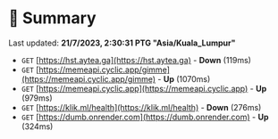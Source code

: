 # 📖 Summary
Last updated: **21/7/2023, 2:30:31 PTG "Asia/Kuala_Lumpur"**

- `GET` [https://hst.aytea.ga](https://hst.aytea.ga) - **Down** (119ms)
- `GET` [https://memeapi.cyclic.app/gimme](https://memeapi.cyclic.app/gimme) - **Up** (1070ms)
- `GET` [https://memeapi.cyclic.app](https://memeapi.cyclic.app) - **Up** (979ms)
- `GET` [https://klik.ml/health](https://klik.ml/health) - **Down** (276ms)
- `GET` [https://dumb.onrender.com](https://dumb.onrender.com) - **Up** (324ms)
